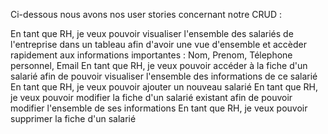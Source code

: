 Ci-dessous nous avons nos user stories concernant notre CRUD :

En tant que RH, je veux pouvoir visualiser l'ensemble des salariés de l'entreprise dans un tableau afin d'avoir une vue d'ensemble et accèder rapidement aux informations importantes : Nom, Prenom, Télephone personnel, Email
En tant que RH, je veux pouvoir accéder à la fiche d'un salarié afin de pouvoir visualiser l'ensemble des informations de ce salarié
En tant que RH, je veux pouvoir ajouter un nouveau salarié
En tant que RH, je veux pouvoir modifier la fiche d'un salarié existant afin de pouvoir modifier l'ensemble de ses informations
En tant que RH, je veux pouvoir supprimer la fiche d'un salarié